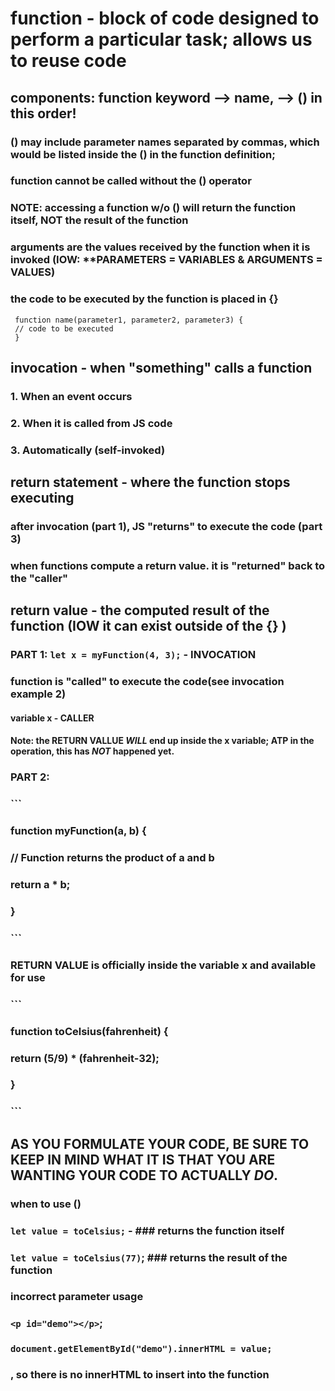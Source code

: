 # function - block of code designed to perform a particular task; allows us to reuse code
 ## components: function keyword --> name, --> () **in this order!**
  ### () may include **parameter** names separated by commas, which would be listed inside the () in the function definition;
  ### function cannot be called without the () operator
  ### **NOTE: accessing a function w/o () will return the function itself, NOT the result of the function**
  ### **arguments** are the values received by the function when it is invoked (IOW: **PARAMETERS = VARIABLES & ARGUMENTS = VALUES)
  ### the code to be executed by the function is placed in {}
   ```
    function name(parameter1, parameter2, parameter3) {
    // code to be executed
    }
   ```

## invocation - when "something" **calls** a function
 ### 1. When an **event** occurs 
 ### 2. When it is called from JS code
 ### 3. Automatically (self-invoked)

## return statement - where the function stops executing
 ### after invocation (part 1), JS "returns" to execute the code (part 3)
 ### when functions compute a **return value**. it is "returned" back to the "caller"

## return value - the computed result of the function (IOW it can exist outside of the {} )

### PART 1: `let x = myFunction(4, 3);` - **INVOCATION**
### function is "called" to execute the code(see invocation example 2) 
 #### **variable x - CALLER**
  #### **Note: the RETURN VALLUE** ***WILL*** **end up inside the x variable; ATP in the operation, this has** ***NOT*** **happened yet.**

### PART 2: 
### ```
### function myFunction(a, b) {
### // Function returns the product of a and b
###  return a * b;
### }
### ```

### **RETURN VALUE** is officially inside the variable x and available for use

### ```
### function toCelsius(fahrenheit) {
###  return (5/9) * (fahrenheit-32);
### }
### ```

## AS YOU FORMULATE YOUR CODE, BE SURE TO KEEP IN MIND WHAT IT IS THAT YOU ARE WANTING YOUR CODE TO ACTUALLY ***DO***.  
 
 ### when to use ()
  ### `let value = toCelsius;` - ### returns the **function itself**

  ### `let value = toCelsius(77)`; ### returns the **result** of the function

  ### incorrect parameter usage
   ### `<p id="demo"></p>`; 
   ### `document.getElementById("demo").innerHTML = value;` 
   ### , so there is no innerHTML to insert into the function

